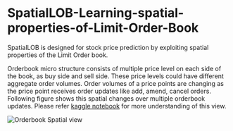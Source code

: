 # SpatialLOB-Learning-spatial-properties-of-Limit-Order-Book

SpatialLOB is designed for stock price prediction by exploiting spatial properties of the Limit Order book.

Orderbook micro structure consists of multiple price level on each side of the book, as buy side and sell side. These price levels could have different aggregate order volumes. Order volumes of a price points are changing as the price point receives order updates like add, amend, cancel orders. Following figure shows this spatial changes over multiple orderbook updates. Please refer [kaggle notebook](https://www.kaggle.com/praanj/limit-orderbook-visualizer-plotly) for more understanding of this view.

![Orderbook Spatial view](https://github.com/PraAnj/utility/orderbook_spatial_view.gif)